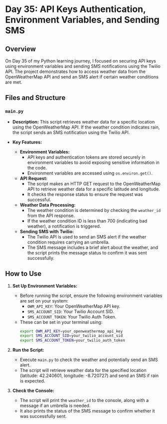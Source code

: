 # Day 35: API Keys Authentication, Environment Variables, and Sending SMS

## Overview
On Day 35 of my Python learning journey, I focused on securing API keys using environment variables and sending SMS notifications using the Twilio API. The project demonstrates how to access weather data from the OpenWeatherMap API and send an SMS alert if certain weather conditions are met.

## Files and Structure

### `main.py`
- **Description:** This script retrieves weather data for a specific location using the OpenWeatherMap API. If the weather condition indicates rain, the script sends an SMS notification using the Twilio API.

- **Key Features:**
  - **Environment Variables:** 
    - API keys and authentication tokens are stored securely in environment variables to avoid exposing sensitive information in the code.
    - Environment variables are accessed using `os.environ.get()`.
  - **API Request:**
    - The script makes an HTTP GET request to the OpenWeatherMap API to retrieve weather data for a specific latitude and longitude.
    - It checks the response status to ensure the request was successful.
  - **Weather Data Processing:**
    - The weather condition is determined by checking the `weather_id` from the API response.
    - If the weather condition ID is less than 700 (indicating bad weather), a notification is triggered.
  - **Sending SMS with Twilio:**
    - The Twilio API is used to send an SMS alert if the weather condition requires carrying an umbrella.
    - The SMS message includes a brief alert about the weather, and the script prints the message status to confirm it was sent successfully.

## How to Use

1. **Set Up Environment Variables:**
   - Before running the script, ensure the following environment variables are set on your system:
     - `OWM_API_KEY`: Your OpenWeatherMap API key.
     - `SMS_ACCOUNT_SID`: Your Twilio Account SID.
     - `SMS_ACCOUNT_TOKEN`: Your Twilio Auth Token.
   - These can be set in your terminal using:
     ```bash
     export OWM_API_KEY=your_openweathermap_api_key
     export SMS_ACCOUNT_SID=your_twilio_account_sid
     export SMS_ACCOUNT_TOKEN=your_twilio_auth_token
     ```

2. **Run the Script:**
   - Execute `main.py` to check the weather and potentially send an SMS alert.
   - The script will retrieve weather data for the specified location (latitude: 42.240601, longitude: -8.720727) and send an SMS if rain is expected.

3. **Check the Console:**
   - The script will print the `weather_id` to the console, along with a message if an umbrella is needed.
   - It also prints the status of the SMS message to confirm whether it was successfully sent.
